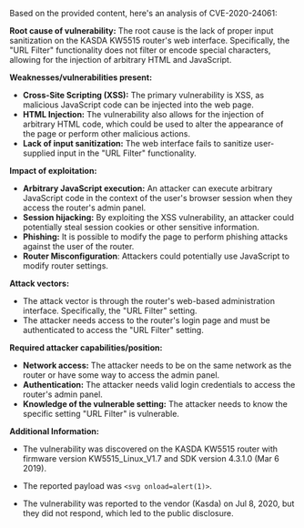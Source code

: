 Based on the provided content, here's an analysis of CVE-2020-24061:

**Root cause of vulnerability:** The root cause is the lack of proper input sanitization on the KASDA KW5515 router's web interface. Specifically, the "URL Filter" functionality does not filter or encode special characters, allowing for the injection of arbitrary HTML and JavaScript.

**Weaknesses/vulnerabilities present:**
  *   **Cross-Site Scripting (XSS):** The primary vulnerability is XSS, as malicious JavaScript code can be injected into the web page.
  *  **HTML Injection:** The vulnerability also allows for the injection of arbitrary HTML code, which could be used to alter the appearance of the page or perform other malicious actions.
  * **Lack of input sanitization:**  The web interface fails to sanitize user-supplied input in the "URL Filter" functionality.

**Impact of exploitation:**
  *   **Arbitrary JavaScript execution:** An attacker can execute arbitrary JavaScript code in the context of the user's browser session when they access the router's admin panel.
  *   **Session hijacking:** By exploiting the XSS vulnerability, an attacker could potentially steal session cookies or other sensitive information.
  *   **Phishing:** It is possible to modify the page to perform phishing attacks against the user of the router.
  * **Router Misconfiguration**: Attackers could potentially use JavaScript to modify router settings.

**Attack vectors:**
  *   The attack vector is through the router's web-based administration interface. Specifically, the "URL Filter" setting.
  * The attacker needs access to the router's login page and must be authenticated to access the "URL Filter" setting.

**Required attacker capabilities/position:**
  *   **Network access:** The attacker needs to be on the same network as the router or have some way to access the admin panel.
  *   **Authentication:** The attacker needs valid login credentials to access the router's admin panel.
  *  **Knowledge of the vulnerable setting:** The attacker needs to know the specific setting "URL Filter" is vulnerable.

**Additional Information:**

*   The vulnerability was discovered on the KASDA KW5515 router with firmware version KW5515\_Linux\_V1.7 and SDK version 4.3.1.0 (Mar 6 2019).
*   The reported payload was `<svg onload=alert(1)>`.

*   The vulnerability was reported to the vendor (Kasda) on Jul 8, 2020, but they did not respond, which led to the public disclosure.